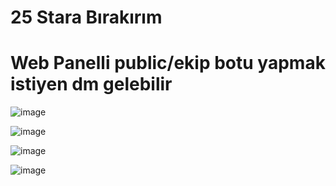 # 25 Stara Bırakırım

# Web Panelli public/ekip botu yapmak istiyen dm gelebilir

![image](https://cdn.discordapp.com/attachments/1091849068109647912/1097661955264757785/image.png)

![image](https://cdn.discordapp.com/attachments/1091849068109647912/1095782851510796429/image.png)

![image](https://cdn.discordapp.com/attachments/1091849068109647912/1095782957404393512/image.png)

![image](https://cdn.discordapp.com/attachments/1091849068109647912/1095783010311344159/image.png)
